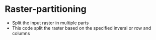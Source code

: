 # Raster-partitioning
* Split the input raster in multiple parts
* This code split the raster based on the specified inveral or row and columns
